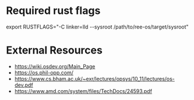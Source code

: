 # Required rust flags

export RUSTFLAGS="-C linker=lld --sysroot /path/to/ree-os/target/sysroot"

# External Resources

- https://wiki.osdev.org/Main_Page
- https://os.phil-opp.com/
- https://www.cs.bham.ac.uk/~exr/lectures/opsys/10_11/lectures/os-dev.pdf
- https://www.amd.com/system/files/TechDocs/24593.pdf
